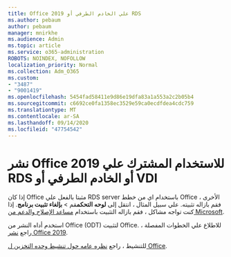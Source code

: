```yaml
---
title: Office 2019 علي الخادم الطرفي أو RDS
ms.author: pebaum
author: pebaum
manager: mnirkhe
ms.audience: Admin
ms.topic: article
ms.service: o365-administration
ROBOTS: NOINDEX, NOFOLLOW
localization_priority: Normal
ms.collection: Adm_O365
ms.custom:
- "3487"
- "9001419"
ms.openlocfilehash: 5454fad58411e9d86e19dfa83a1a553a2c2b05b4
ms.sourcegitcommit: c6692ce0fa1358ec3529e59ca0ecdfdea4cdc759
ms.translationtype: MT
ms.contentlocale: ar-SA
ms.lasthandoff: 09/14/2020
ms.locfileid: "47754542"
---
```

# <a name="deploying-office-2019-for-shared-use-on-rds-terminal-server-or-vdi"></a>نشر Office 2019 للاستخدام المشترك علي RDS أو الخادم الطرفي أو VDI

إذا كان Office مثبتا بالفعل علي RDS server باستخدام اي من خطط Office الأخرى ، فقم بازاله تثبيته. علي سبيل المثال ، انتقل إلى **لوحه التحكم**قم  >  **بإلغاء تثبيت برنامج**. إذا كنت تواجه مشاكل ، فقم بازاله التثبيت باستخدام [مساعد الإصلاح والدعم من Microsoft](https://aka.ms/SARA-OfficeUninstall-Alchemy). 

استخدم أداه النشر من Office (ODT) لتثبيت Office. للاطلاع علي الخطوات المفصلة ، راجع [نشر Office 2019](https://docs.microsoft.com/deployoffice/office2019/deploy).

للتنشيط ، راجع [نظره عامه حول تنشيط وحده التخزين ل Office](https://docs.microsoft.com/deployoffice/vlactivation/plan-volume-activation-of-office).